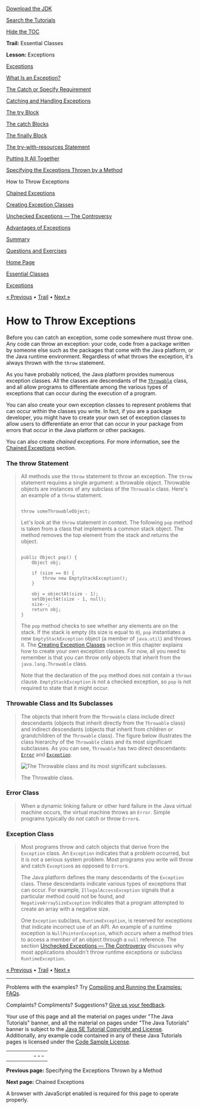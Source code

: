 [Download
the JDK](http://java.sun.com/javase/6/download.jsp)
  
[Search the
Tutorials](../../search.html)
  
[Hide the TOC](javascript:toggleLeft())

**Trail:** Essential Classes
  
**Lesson:** Exceptions

[Exceptions](index.html)

[What Is an Exception?](definition.html)

[The Catch or Specify Requirement](catchOrDeclare.html)

[Catching and Handling Exceptions](handling.html)

[The try Block](try.html)

[The catch Blocks](catch.html)

[The finally Block](finally.html)

[The try-with-resources Statement](tryResourceClose.html)

[Putting It All Together](putItTogether.html)

[Specifying the Exceptions Thrown by a Method](declaring.html)

How to Throw Exceptions

[Chained Exceptions](chained.html)

[Creating Exception Classes](creating.html)

[Unchecked Exceptions — The Controversy](runtime.html)

[Advantages of Exceptions](advantages.html)

[Summary](summary.html)

[Questions and Exercises](QandE/questions.html)

[Home Page](../../index.html)
>
[Essential Classes](../index.html)
>
[Exceptions](index.html)

[« Previous](declaring.html) • [Trail](../TOC.html) • [Next »](chained.html)

# How to Throw Exceptions

Before you can catch an exception, some code somewhere must
throw one. Any code can throw an exception: your code, code
from a package written by someone else such as the packages
that come with the Java platform, or the Java runtime
environment. Regardless of what throws the exception, it's
always thrown with the `throw` statement.

As you have probably noticed, the Java platform provides
numerous exception classes. All the classes are descendants
of the
[`Throwable`](http://download.oracle.com/javase/7/docs/api/java/lang/Throwable.html) class, and all allow programs
to differentiate among the various types of exceptions that
can occur during the execution of a program.

You can also create your own exception classes to represent
problems that can occur within the classes you write.
In fact, if you are a package developer, you might have to
create your own set of exception classes to allow
users to differentiate an error that can occur in your
package from errors that occur in the Java platform or other packages.

You can also create *chained* exceptions. For more information, see the
[Chained Exceptions](../../essential/exceptions/chained.html) section.

### The throw Statement

> All methods use the `throw` statement to throw an exception. The `throw`
> statement requires a single argument: a throwable object. Throwable objects are
> instances of any subclass of the `Throwable` class. Here's an example
> of a `throw` statement.
>
> ```
>
> throw someThrowableObject;
>
> ```
>
> Let's look at the `throw` statement in context. The following
> `pop` method is taken from a class that implements a common stack object. The method removes the top element from the stack and
> returns the object.
>
> ```
>
> public Object pop() {
>     Object obj;
>
>     if (size == 0) {
>         throw new EmptyStackException();
>     }
>
>     obj = objectAt(size - 1);
>     setObjectAt(size - 1, null);
>     size--;
>     return obj;
> }
>
> ```
>
> The `pop` method checks to see whether any elements are on
> the stack. If the stack is empty (its size is equal to `0`),
> `pop` instantiates a new `EmptyStackException`
> object (a member of `java.util`) and throws it. The
> [Creating Exception Classes](../../essential/exceptions/creating.html)
> section in this chapter explains how to create your own
> exception classes. For now, all you need to remember is that you
> can throw only objects that inherit from the `java.lang.Throwable` class.
>
> Note that the declaration of the `pop` method does not
> contain a `throws` clause. `EmptyStackException`
> is not a checked exception, so `pop` is not required to
> state that it might occur.

### Throwable Class and Its Subclasses

> The objects that inherit from the `Throwable` class include direct descendants (objects that inherit
> directly from the `Throwable` class) and indirect
> descendants (objects that inherit from children
> or grandchildren of the `Throwable` class).
> The figure below illustrates the class hierarchy of the `Throwable` class
> and its most significant subclasses. As you can see,
> `Throwable` has two direct descendants:
> [`Error`](http://download.oracle.com/javase/7/docs/api/java/lang/Error.html) and
> [`Exception`](http://download.oracle.com/javase/7/docs/api/java/lang/Exception.html).
>
> ![The Throwable class and its most significant subclasses.](../../figures/essential/exceptions-throwable.gif)
>
> The Throwable class.

### Error Class

> When a dynamic linking failure or other hard failure in
> the Java virtual machine occurs, the virtual machine throws
> an `Error`.
> Simple programs typically do *not*
> catch or throw `Error`s.

### Exception Class

> Most programs throw and catch objects that derive from the `Exception` class. An `Exception`
> indicates that a problem occurred, but it is not a serious
> system problem. Most programs you write will throw and catch
> `Exception`s as opposed to `Error`s.
>
> The Java platform defines the many descendants of the `Exception` class. These descendants indicate various
> types of exceptions that can occur. For example,
> `IllegalAccessException` signals that a particular
> method could not be found, and `NegativeArraySizeException`
> indicates that a program attempted to create an array with a negative size.
>
> One `Exception` subclass,
> `RuntimeException`, is reserved for exceptions
> that indicate incorrect use of an API.
> An example of a runtime exception is
> `NullPointerException`, which occurs when a method tries to
> access a member of an object through a `null` reference.
> The section
> [Unchecked Exceptions — The Controversy](runtime.html) discusses why most applications shouldn't throw runtime exceptions
> or subclass `RuntimeException`.

[« Previous](declaring.html)
•
[Trail](../TOC.html)
•
[Next »](chained.html)

---

Problems with the examples? Try [Compiling and Running
the Examples: FAQs](../../information/run-examples.html).
  
Complaints? Compliments? Suggestions? [Give
us your feedback](http://download.oracle.com/javase/feedback.html).

Your use of this page and all the material on pages under "The Java Tutorials" banner,
and all the material on pages under "The Java Tutorials" banner is subject to the [Java SE Tutorial Copyright
and License](../../information/license.html).
Additionally, any example code contained in any of these Java
Tutorials pages is licensed under the
[Code
Sample License](http://developers.sun.com/license/berkeley_license.html).

|  |  |  |  |  |
| --- | --- | --- | --- | --- |
| |  |  | | --- | --- | | duke image | Oracle logo | | [About Oracle](http://www.oracle.com/us/corporate/index.html) | [Oracle Technology Network](http://www.oracle.com/technology/index.html) | [Terms of Service](https://www.samplecode.oracle.com/servlets/CompulsoryClickThrough?type=TermsOfService) | Copyright © 1995, 2011 Oracle and/or its affiliates. All rights reserved. |

**Previous page:** Specifying the Exceptions Thrown by a Method
  
**Next page:** Chained Exceptions




A browser with JavaScript enabled is required for this page to operate properly.